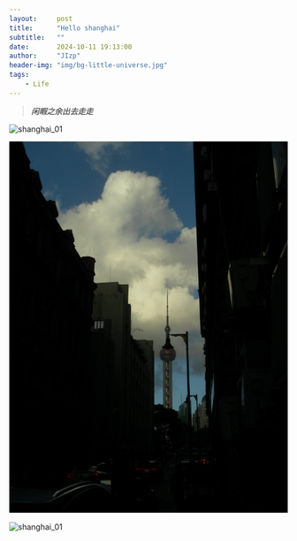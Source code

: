 ```yaml
---
layout:     post
title:      "Hello shanghai"
subtitle:   ""
date:       2024-10-11 19:13:00
author:     "JIzp"
header-img: "img/bg-little-universe.jpg"
tags:
    - Life
---
```


> ***闲暇之余出去走走***

![shanghai_01](https://github.com/jizhanpeng/jizhanpeng.github.io/blob/master/img/shanghai_01.JPG)

![shanghai_01](https://github.com/jizhanpeng/jizhanpeng.github.io/blob/master/img/shanghai_02.JPG)

![shanghai_01](https://github.com/jizhanpeng/jizhanpeng.github.io/blob/master/img/shanghai_03.JPG)
